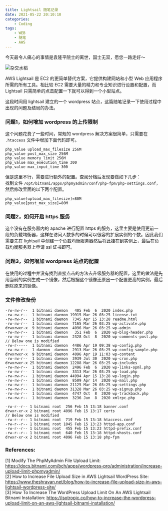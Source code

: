 ```yaml
---
title: Lightsail 随笔记录
date: 2021-05-22 20:10:10
categories: 
    - Coding
tags:
    - WEB
    - 随笔
    - AWS
---
```


今天最令人痛心的事情是袁隆平院士的离世，国士无双，愿您一路走好～

<!--more-->

![杂交水稻](https://lilu-pic-bed.oss-cn-beijing.aliyuncs.com/my-blog/20210522-jotting-using-aws-lightsail/za-jiao-shui-dao.jpeg)

AWS Lightsail 是 EC2 的更简单替代方案，它提供构建网站和小型 Web 应用程序所需的所有工具。相比较 EC2 需要大量的精力和专业知识进行设置和配置，而 Lightsail 只需简单的点击配置一下就可以得到一个小型站点。

这段时间用 lightsail 建立的一个 wordpress 站点，这篇随笔记录一下使用过程中出现的问题及结局的办法。

### 问题1，如何增加 wordpress 的上传限制
这个问题花费了一些时间，常规的 wordpress 解决方案很简单，只需要在 `.htaccess` 文件中增加下面代码即可。
```
php_value upload_max_filesize 256M
php_value post_max_size 256M
php_value memory_limit 256M
php_value max_execution_time 300
php_value max_input_time 300
```
但是这里不行，需要进行额外的配置。查阅分档后发现要做如下几步：  
找到文件 `/opt/bitnami/apps/phpmyadmin/conf/php-fpm/php-settings.conf`，然后修改里面的以下两个配置。
```
php_value[upload_max_filesize]=80M
php_value[post_max_size]=80M
```

### 问题2，如何开启 https 服务
这个没有在服务器内的 apache 进行配置 https 的服务，这里主要是使用更前一段的负载均衡器，这样在访问人数多的时候可以很容的扩展实例的个数。因此我们需要先在 lightsail 中创建一个负载均衡服务器然后将此挂在到实例上，最后在负载均衡服务器上申请 ssl 证书即可。

### 问题3，如何增加 wordpress 站点的配置
在使用的过程中并没有找到直接点击的方法去升级服务器的配置，这里的做法是先用当前的实例生成一个镜像，然后根据这个镜像还原出一个配置更高的实例，最后删除原来的镜像。

### 文件修改备份
```
-rw-rw-r--  1 bitnami daemon   405 Feb  6  2020 index.php
-rw-rw-r--  1 bitnami daemon 19915 Mar 26 03:25 license.txt
-rw-rw-r--  1 bitnami daemon  7345 Apr 15 13:28 readme.html
-rw-rw-r--  1 bitnami daemon  7165 Mar 26 03:25 wp-activate.php
drwxrwxr-x  9 bitnami daemon  4096 Mar 26 03:25 wp-admin
-rw-rw-r--  1 bitnami daemon   351 Feb  6  2020 wp-blog-header.php
-rw-rw-r--  1 bitnami daemon  2328 Oct  8  2020 wp-comments-post.php
// Below one is modified
-rw-r-----  1 bitnami daemon  4486 Apr 19 09:38 wp-config.php
-rw-rw-r--  1 daemon  daemon  2913 Mar 26 03:25 wp-config-sample.php
drwxrwxr-x  9 bitnami daemon  4096 Apr 19 11:03 wp-content
-rw-rw-r--  1 bitnami daemon  3939 Jul 30  2020 wp-cron.php
drwxrwxr-x 25 bitnami daemon 12288 Mar 26 03:25 wp-includes
-rw-rw-r--  1 bitnami daemon  2496 Feb  6  2020 wp-links-opml.php
-rw-rw-r--  1 bitnami daemon  3313 Mar 26 03:25 wp-load.php
-rw-rw-r--  1 bitnami daemon 44994 Apr 15 13:28 wp-login.php
-rw-rw-r--  1 bitnami daemon  8509 Apr 14  2020 wp-mail.php
-rw-rw-r--  1 bitnami daemon 21125 Mar 26 03:25 wp-settings.php
-rw-rw-r--  1 bitnami daemon 31328 Mar 26 03:25 wp-signup.php
-rw-rw-r--  1 bitnami daemon  4747 Oct  8  2020 wp-trackback.php
-rw-rw-r--  1 bitnami daemon  3236 Jun  8  2020 xmlrpc.php
```

```
-rw-r--r-- 1 bitnami root  256 Feb 15 13:18 banner.conf
drwxr-xr-x 2 bitnami root 4096 Feb 15 13:17 certs
// Below one is modified
-rw-r--r-- 1 bitnami root  719 Feb 15 13:18 htaccess.conf
-rw-r--r-- 1 bitnami root 1045 Feb 15 13:23 httpd-app.conf
-rw-r--r-- 1 bitnami root  455 Feb 15 13:23 httpd-prefix.conf
-rw-r--r-- 1 bitnami root  640 Feb 15 13:18 httpd-vhosts.conf
drwxr-xr-x 2 bitnami root 4096 Feb 15 13:18 php-fpm
```


### References:

[1] Modify The PhpMyAdmin File Upload Limit: https://docs.bitnami.com/bch/apps/wordpress-pro/administration/increase-upload-limit-phpmyadmin/  
[2] How to Increase File Upload Size in AWS Lightsail WordPress Site: https://www.theshravan.net/blog/how-to-increase-file-upload-size-in-aws-lightsail-wordpress-site/  
[3] How To Increase The WordPress Upload Limit On An AWS Lightsail Bitnami Installation: https://isotropic.co/how-to-increase-the-wordpress-upload-limit-on-an-aws-lightsail-bitnami-installation/

